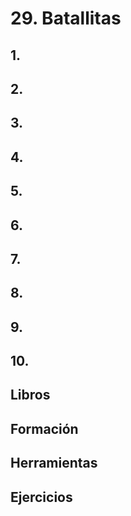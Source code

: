 # 29. Batallitas

## 1. 

## 2.

## 3.

## 4. 

## 5. 

## 6. 

## 7. 

## 8. 

## 9.

## 10. 

## Libros

## Formación

## Herramientas

## Ejercicios
